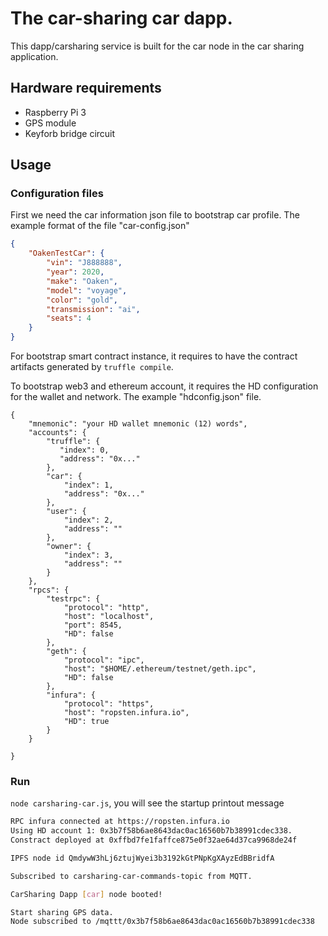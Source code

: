 # The car-sharing car dapp.

This dapp/carsharing service is built for the car node in the car sharing application.

## Hardware requirements

- Raspberry Pi 3
- GPS module
- Keyforb bridge circuit

## Usage

### Configuration files

First we need the car information json file to bootstrap car profile. The example 
format of the file "car-config.json"

```json
{
    "OakenTestCar": {
        "vin": "J888888",
        "year": 2020,
        "make": "Oaken",
        "model": "voyage",
        "color": "gold",
        "transmission": "ai",
        "seats": 4
    }
}
```

For bootstrap smart contract instance, it requires to have the contract artifacts 
generated by `truffle compile`.

To bootstrap web3 and ethereum account, it requires the HD configuration for the 
wallet and network. The example "hdconfig.json" file.

```
{
    "mnemonic": "your HD wallet mnemonic (12) words",
    "accounts": {
        "truffle": {
           "index": 0,
           "address": "0x..."
        },
        "car": {
            "index": 1,
            "address": "0x..."
        },
        "user": {
            "index": 2,
            "address": ""
        },
        "owner": {
            "index": 3,
            "address": ""
        }
    },
    "rpcs": {
        "testrpc": {
            "protocol": "http",
            "host": "localhost",
            "port": 8545,
            "HD": false
        },
        "geth": {
            "protocol": "ipc",
            "host": "$HOME/.ethereum/testnet/geth.ipc",
            "HD": false 
        },
        "infura": {
            "protocol": "https",
            "host": "ropsten.infura.io",
            "HD": true
        }
    }

}
```

### Run

`node carsharing-car.js`, you will see the startup printout message

```bash
RPC infura connected at https://ropsten.infura.io
Using HD account 1: 0x3b7f58b6ae8643dac0ac16560b7b38991cdec338.
Constract deployed at 0xffbd7fe1faffce875e0f32ae64d37ca9968de24f

IPFS node id QmdywW3hLj6ztujWyei3b3192kGtPNpKgXAyzEdBBridfA

Subscribed to carsharing-car-commands-topic from MQTT.

CarSharing Dapp [car] node booted!

Start sharing GPS data.
Node subscribed to /mqttt/0x3b7f58b6ae8643dac0ac16560b7b38991cdec338
```


